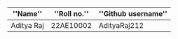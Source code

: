''Name'' | ''Roll no.'' | ''Github username''
---------|--------------|--------------------
Aditya Raj | 22AE10002 | AdityaRaj212